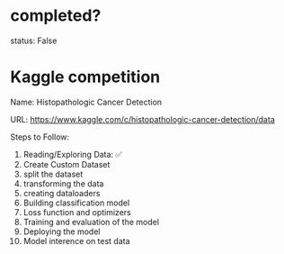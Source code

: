 # completed?

status: False

# Kaggle competition

Name: Histopathologic Cancer Detection

URL: https://www.kaggle.com/c/histopathologic-cancer-detection/data

Steps to Follow:

1. Reading/Exploring Data: ✅
2. Create Custom Dataset
3. split the dataset
4. transforming the data
5. creating dataloaders
6. Building classification model
7. Loss function and optimizers
8. Training and evaluation of the model
9. Deploying the model
10. Model interence on test data
